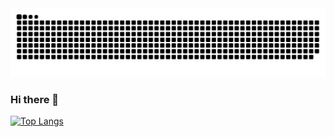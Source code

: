<picture>
  <source media="(prefers-color-scheme: dark)" srcset="https://raw.githubusercontent.com/mrnasil/mrnasil/main/assets/contribution-snake-dark.svg">
  <source media="(prefers-color-scheme: light)" srcset="https://raw.githubusercontent.com/mrnasil/mrnasil/main/assets/contribution-snake.svg">
  <img alt="github contribution grid snake animation" src="https://raw.githubusercontent.com/mrnasil/mrnasil/main/assets/contribution-snake-dark.svg">
</picture>


### Hi there 👋

[![Top Langs](https://github-readme-stats.vercel.app/api/top-langs/?username=mrnasil&layout=compact&theme=dark&show_icons=true)](https://github.com/anuraghazra/github-readme-stats)

<!--
**mrnasil/mrnasil** is a ✨ _special_ ✨ repository because its `README.md` (this file) appears on your GitHub profile.

Here are some ideas to get you started:

- 🔭 I’m currently working on ...
- 🌱 I’m currently learning ...
- 👯 I’m looking to collaborate on ...
- 🤔 I’m looking for help with ...
- 💬 Ask me about ...
- 📫 How to reach me: ...
- 😄 Pronouns: ...
- ⚡ Fun fact: ...
-->
